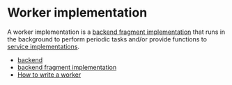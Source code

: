 # Worker implementation

A worker implementation is a [backend fragment implementation](def://) that runs in the background to 
perform periodic tasks and/or provide functions to [service implementations](def://).

- [backend](def://)
- [backend fragment implementation](def://)
- [How to write a worker](guide://)